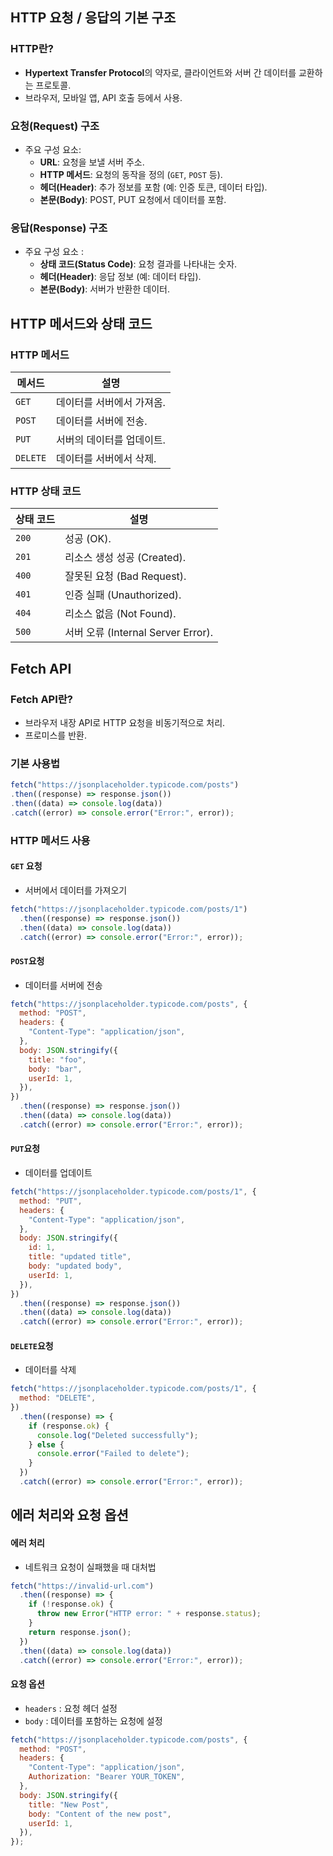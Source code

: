 
## HTTP 요청 / 응답의 기본 구조
### HTTP란?
- **Hypertext Transfer Protocol**의 약자로, 클라이언트와 서버 간 데이터를 교환하는 프로토콜.
- 브라우저, 모바일 앱, API 호출 등에서 사용.

### 요청(Request) 구조
- 주요 구성 요소:
	- **URL**: 요청을 보낼 서버 주소.
	- **HTTP 메서드**: 요청의 동작을 정의 (`GET`, `POST` 등).
	- **헤더(Header)**: 추가 정보를 포함 (예: 인증 토큰, 데이터 타입).
	- **본문(Body)**: POST, PUT 요청에서 데이터를 포함.

### 응답(Response) 구조
- 주요 구성 요소 : 
	- **상태 코드(Status Code)**: 요청 결과를 나타내는 숫자.
	- **헤더(Header)**: 응답 정보 (예: 데이터 타입).
	- **본문(Body)**: 서버가 반환한 데이터.



## HTTP 메서드와 상태 코드
### HTTP 메서드
| 메서드      | 설명             |
| -------- | -------------- |
| `GET`    | 데이터를 서버에서 가져옴. |
| `POST`   | 데이터를 서버에 전송.   |
| `PUT`    | 서버의 데이터를 업데이트. |
| `DELETE` | 데이터를 서버에서 삭제.  |

### HTTP 상태 코드
| 상태 코드 | 설명                             |
| ----- | ------------------------------ |
| `200` | 성공 (OK).                       |
| `201` | 리소스 생성 성공 (Created).           |
| `400` | 잘못된 요청 (Bad Request).          |
| `401` | 인증 실패 (Unauthorized).          |
| `404` | 리소스 없음 (Not Found).            |
| `500` | 서버 오류 (Internal Server Error). |



## Fetch API
### Fetch API란?
- 브라우저 내장 API로 HTTP 요청을 비동기적으로 처리.
-  프로미스를 반환.

### 기본 사용법
```JavaScript
fetch("https://jsonplaceholder.typicode.com/posts") 
.then((response) => response.json()) 
.then((data) => console.log(data)) 
.catch((error) => console.error("Error:", error));
```

### HTTP 메서드 사용
#### ```GET``` 요청
- 서버에서 데이터를  가져오기 
```JavaScript
fetch("https://jsonplaceholder.typicode.com/posts/1")
  .then((response) => response.json())
  .then((data) => console.log(data))
  .catch((error) => console.error("Error:", error));
```

#### ```POST```요청
- 데이터를 서버에 전송
```JavaScript
fetch("https://jsonplaceholder.typicode.com/posts", {
  method: "POST",
  headers: {
    "Content-Type": "application/json",
  },
  body: JSON.stringify({
    title: "foo",
    body: "bar",
    userId: 1,
  }),
})
  .then((response) => response.json())
  .then((data) => console.log(data))
  .catch((error) => console.error("Error:", error));
```

#### ```PUT```요청
- 데이터를 업데이트 
```JavaScript
fetch("https://jsonplaceholder.typicode.com/posts/1", {
  method: "PUT",
  headers: {
    "Content-Type": "application/json",
  },
  body: JSON.stringify({
    id: 1,
    title: "updated title",
    body: "updated body",
    userId: 1,
  }),
})
  .then((response) => response.json())
  .then((data) => console.log(data))
  .catch((error) => console.error("Error:", error));
```

#### ```DELETE```요청
- 데이터를 삭제 
```JavaScript
fetch("https://jsonplaceholder.typicode.com/posts/1", {
  method: "DELETE",
})
  .then((response) => {
    if (response.ok) {
      console.log("Deleted successfully");
    } else {
      console.error("Failed to delete");
    }
  })
  .catch((error) => console.error("Error:", error));
```



## 에러 처리와 요청 옵션
####  에러 처리 
-  네트워크 요청이 실패했을 때 대처법 
``` JavaScript
fetch("https://invalid-url.com")
  .then((response) => {
    if (!response.ok) {
      throw new Error("HTTP error: " + response.status);
    }
    return response.json();
  })
  .then((data) => console.log(data))
  .catch((error) => console.error("Error:", error));
```

#### 요청 옵션
- ```headers``` : 요청 헤더 설정
- ```body``` : 데이터를 포함하는 요청에 설정
``` JavaScript
fetch("https://jsonplaceholder.typicode.com/posts", {
  method: "POST",
  headers: {
    "Content-Type": "application/json",
    Authorization: "Bearer YOUR_TOKEN",
  },
  body: JSON.stringify({
    title: "New Post",
    body: "Content of the new post",
    userId: 1,
  }),
});
```
